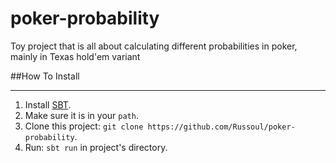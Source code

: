 # poker-probability
Toy project that is all about calculating different probabilities in poker, mainly in Texas hold'em variant

##How To Install
__________
1. Install [SBT](https://www.scala-sbt.org).  
2. Make sure it is in your `path`.  
3. Clone this project: `git clone https://github.com/Russoul/poker-probability`.  
4. Run: `sbt run` in project's directory.  
